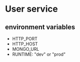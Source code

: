 # User service

## environment variables

- HTTP_PORT
- HTTP_HOST
- MONGO_URL
- RUNTIME: "dev" or "prod"